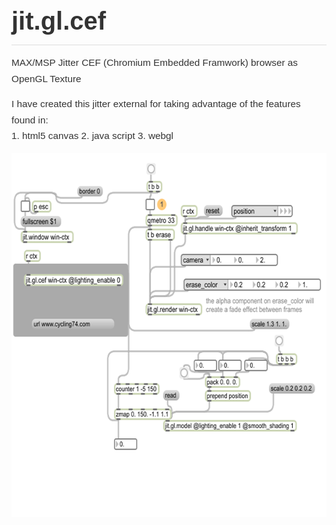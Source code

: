 <html xmlns:v="urn:schemas-microsoft-com:vml"
xmlns:o="urn:schemas-microsoft-com:office:office"
xmlns:w="urn:schemas-microsoft-com:office:word"
xmlns:m="http://schemas.microsoft.com/office/2004/12/omml"
xmlns="http://www.w3.org/TR/REC-html40">

<head>
</head>

<body lang=EN-US style='tab-interval:.5in'>

<div class=WordSection1>

<div style='mso-element:para-border-div;border:none;border-bottom:solid #DDDDDD 1.0pt;
mso-border-bottom-alt:solid #DDDDDD .75pt;padding:0in 0in 0in 0in'>

<p class=MsoNormal style='mso-margin-top-alt:auto;margin-bottom:11.25pt;
line-height:normal;mso-outline-level:1;border:none;mso-border-bottom-alt:solid #DDDDDD .75pt;
padding:0in;mso-padding-alt:0in 0in 0in 0in'><b><span style='font-size:30.0pt;
font-family:"Helvetica","sans-serif";mso-fareast-font-family:"Times New Roman";
color:#333333;mso-font-kerning:18.0pt'><br>
<span class=SpellE>jit.gl.cef</span><o:p></o:p></span></b></p>

</div>

<p class=MsoNormal style='margin-top:11.25pt;margin-right:0in;margin-bottom:
11.25pt;margin-left:0in;line-height:19.15pt'><span style='font-size:11.5pt;
font-family:"Helvetica","sans-serif";mso-fareast-font-family:"Times New Roman";
color:#333333'>MAX/MSP Jitter CEF (Chromium Embedded <span class=SpellE>Framwork</span>)
browser as OpenGL Texture<o:p></o:p></span></p>

<p class=MsoNormal style='margin-top:11.25pt;mso-margin-bottom-alt:auto;
line-height:19.15pt'><span style='font-size:11.5pt;font-family:"Helvetica","sans-serif";
mso-fareast-font-family:"Times New Roman";color:#333333'>I have created this
jitter external for taking advantage of the features found in<span class=GramE>:</span><br>
1. html5 canvas 2. <span class=GramE>java</span> script 3. <span class=SpellE><span
class=GramE>webgl</span></span><o:p></o:p></span></p>

<p class=MsoNormal><span style='mso-no-proof:yes'><!--[if gte vml 1]><v:shapetype
 id="_x0000_t75" coordsize="21600,21600" o:spt="75" o:preferrelative="t"
 path="m@4@5l@4@11@9@11@9@5xe" filled="f" stroked="f">
 <v:stroke joinstyle="miter"/>
 <v:formulas>
  <v:f eqn="if lineDrawn pixelLineWidth 0"/>
  <v:f eqn="sum @0 1 0"/>
  <v:f eqn="sum 0 0 @1"/>
  <v:f eqn="prod @2 1 2"/>
  <v:f eqn="prod @3 21600 pixelWidth"/>
  <v:f eqn="prod @3 21600 pixelHeight"/>
  <v:f eqn="sum @0 0 1"/>
  <v:f eqn="prod @6 1 2"/>
  <v:f eqn="prod @7 21600 pixelWidth"/>
  <v:f eqn="sum @8 21600 0"/>
  <v:f eqn="prod @7 21600 pixelHeight"/>
  <v:f eqn="sum @10 21600 0"/>
 </v:formulas>
 <v:path o:extrusionok="f" gradientshapeok="t" o:connecttype="rect"/>
 <o:lock v:ext="edit" aspectratio="t"/>
</v:shapetype><v:shape id="Picture_x0020_1" o:spid="_x0000_i1025" type="#_x0000_t75"
 style='width:468pt;height:437.25pt;visibility:visible;mso-wrap-style:square'>
 <v:imagedata src="jit_files/image001.png" o:title=""/>
</v:shape><![endif]--><![if !vml]><img width=624 height=583
src="jit_files/image002.png" v:shapes="Picture_x0020_1"><![endif]></span></p>

</div>

</body>

</html>
